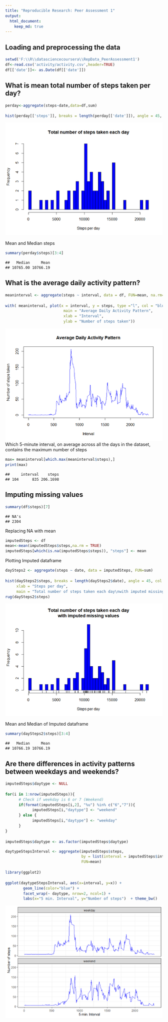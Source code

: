 ```yaml
---
title: "Reproducible Research: Peer Assessment 1"
output: 
  html_document:
    keep_md: true
---
```



## Loading and preprocessing the data

```r
setwd('F:\\R\\datasciencecoursera\\RepData_PeerAssessment1')
df<-read.csv('activity/activity.csv',header=TRUE)
df[['date']]<- as.Date(df[['date']])
```

## What is mean total number of steps taken per day?

```r
perday<-aggregate(steps~date,data=df,sum)

hist(perday[['steps']], breaks = length(perday[['date']]), angle = 45, col ="blue",xlab = "Steps per day",main = "Total number of steps taken each day")
```

![](PA1_template_files/figure-html/unnamed-chunk-2-1.png)<!-- -->

Mean and Median steps

```r
summary(perday$steps)[3:4]
```

```
##   Median     Mean 
## 10765.00 10766.19
```

## What is the average daily activity pattern?

```r
meaninterval <- aggregate(steps ~ interval, data = df, FUN=mean, na.rm=TRUE)

with( meaninterval, plot(x = interval, y = steps, type ="l", col = "blue",
                          main = "Average Daily Activity Pattern",
                          xlab = "Interval",
                          ylab = "Number of steps taken"))
```

![](PA1_template_files/figure-html/unnamed-chunk-4-1.png)<!-- -->
Which 5-minute interval, on average across all the days in the dataset, contains the maximum number of steps

```r
max= meaninterval[which.max(meaninterval$steps),]
print(max)
```

```
##     interval    steps
## 104      835 206.1698
```
## Imputing missing values

```r
summary(df$steps)[7]
```

```
## NA's 
## 2304
```
Replacing NA with mean

```r
imputedSteps <- df
mean<-mean(imputedSteps$steps,na.rm = TRUE)
imputedSteps[which(is.na(imputedSteps$steps)), "steps"] <- mean
```

Plotting Imputed dataframe

```r
daySteps2 <- aggregate(steps ~ date, data = imputedSteps, FUN=sum)

hist(daySteps2$steps, breaks = length(daySteps2$date), angle = 45, col = "blue",
     xlab = "Steps per day",
     main = "Total number of steps taken each day\nwith imputed missing values")
rug(daySteps2$steps)
```

![](PA1_template_files/figure-html/unnamed-chunk-8-1.png)<!-- -->

Mean and Median of Imputed dataframe

```r
summary(daySteps2$steps)[3:4]
```

```
##   Median     Mean 
## 10766.19 10766.19
```


## Are there differences in activity patterns between weekdays and weekends?

```r
imputedSteps$daytype <- NULL

for(i in 1:nrow(imputedSteps)){
      # Check if weekday is 6 or 7 (Weekend)
      if(format(imputedSteps[i,2], "%u") %in% c("6","7")){
            imputedSteps[i,"daytype"] <- "weekend" 
      } else {
            imputedSteps[i,"daytype"] <- "weekday" 
      }
}

imputedSteps$daytype <- as.factor(imputedSteps$daytype)
```


```r
daytypeStepsInterval <- aggregate(imputedSteps$steps, 
                                  by = list(interval = imputedSteps$interval,                                                                daytype =imputedSteps$daytype),
                                  FUN=mean)

library(ggplot2)

ggplot(daytypeStepsInterval, aes(x=interval, y=x)) + 
        geom_line(color="blue") + 
        facet_wrap(~ daytype, nrow=2, ncol=1) +
        labs(x="5 min. Interval", y="Number of steps")  + theme_bw()
```

![](PA1_template_files/figure-html/unnamed-chunk-11-1.png)<!-- -->

